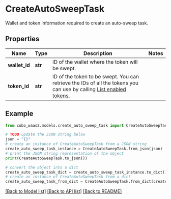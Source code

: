 # CreateAutoSweepTask

Wallet and token information required to create an auto-sweep task.

## Properties

Name | Type | Description | Notes
------------ | ------------- | ------------- | -------------
**wallet_id** | **str** | ID of the wallet where the token will be swept. | 
**token_id** | **str** | ID of the token to be swept. You can retrieve the IDs of all the tokens you can use by calling [List enabled tokens](https://www.cobo.com/developers/v2/api-references/wallets/list-enabled-tokens). | 

## Example

```python
from cobo_waas2.models.create_auto_sweep_task import CreateAutoSweepTask

# TODO update the JSON string below
json = "{}"
# create an instance of CreateAutoSweepTask from a JSON string
create_auto_sweep_task_instance = CreateAutoSweepTask.from_json(json)
# print the JSON string representation of the object
print(CreateAutoSweepTask.to_json())

# convert the object into a dict
create_auto_sweep_task_dict = create_auto_sweep_task_instance.to_dict()
# create an instance of CreateAutoSweepTask from a dict
create_auto_sweep_task_from_dict = CreateAutoSweepTask.from_dict(create_auto_sweep_task_dict)
```
[[Back to Model list]](../README.md#documentation-for-models) [[Back to API list]](../README.md#documentation-for-api-endpoints) [[Back to README]](../README.md)


